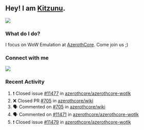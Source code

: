 ## Hey! I am [Kitzunu](https://Github.com/Kitzunu).

<!--<a href="https://github-readme-stats.kitzunu.vercel.app/api?username=Kitzunu&show_icons=true&theme=dark">
  <img align="center" src="https://github-readme-stats.kitzunu.vercel.app/api?username=Kitzunu&show_icons=true&theme=dark" />
</a>-->
<a href="https://github-readme-stats.kitzunu.vercel.app/api?username=Kitzunu&show_icons=true&theme=dark">
  <img align="center" src="https://github-readme-stats.vercel.app/api/top-langs/?username=Kitzunu&layout=compact&theme=dark" />
</a>

### What do I do?

I focus on WoW Emulation at [AzerothCore](https://Github.com/AzerothCore). Come join us ;)

### Connect with me
[![](https://img.shields.io/badge/AzerothCore%20Discord-Connect%20with%20me!-green)](https://discord.com/invite/gkt4y2x)

### Recent Activity

<!--START_SECTION:activity-->
1. ❗️ Closed issue [#11477](https://github.com/azerothcore/azerothcore-wotlk/issues/11477) in [azerothcore/azerothcore-wotlk](https://github.com/azerothcore/azerothcore-wotlk)
2. ❌ Closed PR [#705](https://github.com/azerothcore/wiki/pull/705) in [azerothcore/wiki](https://github.com/azerothcore/wiki)
3. 🗣 Commented on [#705](https://github.com/azerothcore/wiki/issues/705) in [azerothcore/wiki](https://github.com/azerothcore/wiki)
4. 🗣 Commented on [#11471](https://github.com/azerothcore/azerothcore-wotlk/issues/11471) in [azerothcore/azerothcore-wotlk](https://github.com/azerothcore/azerothcore-wotlk)
5. ❗️ Closed issue [#11479](https://github.com/azerothcore/azerothcore-wotlk/issues/11479) in [azerothcore/azerothcore-wotlk](https://github.com/azerothcore/azerothcore-wotlk)
<!--END_SECTION:activity-->

